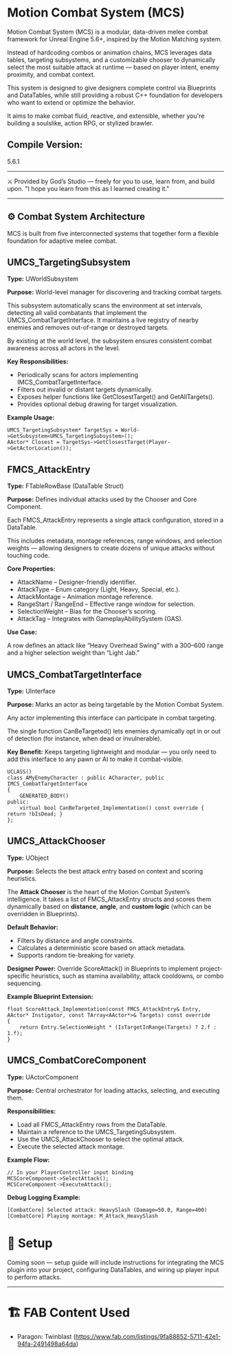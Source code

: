 # Motion Combat System (MCS)
Motion Combat System (MCS) is a modular, data-driven melee combat framework for Unreal Engine 5.6+, inspired by the Motion Matching system. 

Instead of hardcoding combos or animation chains, MCS leverages data tables, targeting subsystems, and a customizable chooser to dynamically select the most suitable attack at runtime — based on player intent, enemy proximity, and combat context. 

This system is designed to give designers complete control via Blueprints and DataTables, while still providing a robust C++ foundation for developers who want to extend or optimize the behavior. 

It aims to make combat fluid, reactive, and extensible, whether you're building a soulslike, action RPG, or stylized brawler.

## Compile Version:
5.6.1

***
⚔️ Provided by God’s Studio — freely for you to use, learn from, and build upon.
"I hope you learn from this as I learned creating it."
***

## ⚙️ Combat System Architecture
MCS is built from five interconnected systems that together form a flexible foundation for adaptive melee combat.

## UMCS_TargetingSubsystem
**Type:** UWorldSubsystem

**Purpose:** World-level manager for discovering and tracking combat targets.

This subsystem automatically scans the environment at set intervals, detecting all valid combatants that implement the UMCS_CombatTargetInterface. It maintains a live registry of nearby enemies and removes out-of-range or destroyed targets.

By existing at the world level, the subsystem ensures consistent combat awareness across all actors in the level.

**Key Responsibilities:**

- Periodically scans for actors implementing IMCS_CombatTargetInterface.
- Filters out invalid or distant targets dynamically.
- Exposes helper functions like GetClosestTarget() and GetAllTargets().
- Provides optional debug drawing for target visualization.

**Example Usage:**
```
UMCS_TargetingSubsystem* TargetSys = World->GetSubsystem<UMCS_TargetingSubsystem>();
AActor* Closest = TargetSys->GetClosestTarget(Player->GetActorLocation());
```

## FMCS_AttackEntry
**Type:** FTableRowBase (DataTable Struct)

**Purpose:** Defines individual attacks used by the Chooser and Core Component.

Each FMCS_AttackEntry represents a single attack configuration, stored in a DataTable.

This includes metadata, montage references, range windows, and selection weights — allowing designers to create dozens of unique attacks without touching code.

**Core Properties:**
- AttackName – Designer-friendly identifier.
- AttackType – Enum category (Light, Heavy, Special, etc.).
- AttackMontage – Animation montage reference.
- RangeStart / RangeEnd – Effective range window for selection.
- SelectionWeight – Bias for the Chooser’s scoring.
- AttackTag – Integrates with GameplayAbilitySystem (GAS).

**Use Case:**

A row defines an attack like “Heavy Overhead Swing” with a 300–600 range and a higher selection weight than “Light Jab.”

## UMCS_CombatTargetInterface
**Type:** UInterface

**Purpose:** Marks an actor as being targetable by the Motion Combat System.

Any actor implementing this interface can participate in combat targeting.

The single function CanBeTargeted() lets enemies dynamically opt in or out of detection (for instance, when dead or invulnerable).

**Key Benefit:**
Keeps targeting lightweight and modular — you only need to add this interface to any pawn or AI to make it combat-visible.

```
UCLASS()
class AMyEnemyCharacter : public ACharacter, public IMCS_CombatTargetInterface
{
    GENERATED_BODY()
public:
    virtual bool CanBeTargeted_Implementation() const override { return !bIsDead; }
};
```

## UMCS_AttackChooser
**Type:** UObject

**Purpose:** Selects the best attack entry based on context and scoring heuristics.

The **Attack Chooser** is the heart of the Motion Combat System’s intelligence.
It takes a list of FMCS_AttackEntry structs and scores them dynamically based on **distance**, **angle**, and **custom logic** (which can be overridden in Blueprints).

**Default Behavior:**

- Filters by distance and angle constraints.
- Calculates a deterministic score based on attack metadata.
- Supports random tie-breaking for variety.

**Designer Power:**
Override ScoreAttack() in Blueprints to implement project-specific heuristics, such as stamina availability, attack cooldowns, or combo sequencing.

**Example Blueprint Extension:**
```
float ScoreAttack_Implementation(const FMCS_AttackEntry& Entry, AActor* Instigator, const TArray<AActor*>& Targets) const override
{
    return Entry.SelectionWeight * (IsTargetInRange(Targets) ? 2.f : 1.f);
}
```

## UMCS_CombatCoreComponent
**Type:** UActorComponent

**Purpose:** Central orchestrator for loading attacks, selecting, and executing them.

**Responsibilities:**

- Load all FMCS_AttackEntry rows from the DataTable.
- Maintain a reference to the UMCS_TargetingSubsystem.
- Use the UMCS_AttackChooser to select the optimal attack.
- Execute the selected attack montage.

**Example Flow:**
```
// In your PlayerController input binding
MCSCoreComponent->SelectAttack();
MCSCoreComponent->ExecuteAttack();
```

**Debug Logging Example:**
```
[CombatCore] Selected attack: HeavySlash (Damage=50.0, Range=400)
[CombatCore] Playing montage: M_Attack_HeavySlash
```

# 🧩 Setup
Coming soon — setup guide will include instructions for integrating the MCS plugin into your project, configuring DataTables, and wiring up player input to perform attacks.
***

# 🏗️ FAB Content Used
- Paragon: Twinblast (https://www.fab.com/listings/9fa88852-5711-42e1-94fa-2491498a64da)
